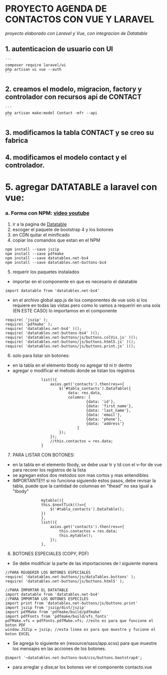 # PROYECTO AGENDA DE CONTACTOS CON VUE Y LARAVEL
_proyecto elaborado con Laravel y Vue, con integracion de Datatable_

## 1. autenticacion de usuario con UI
    ```
    composer require laravel/ui
    php artisan ui vue --auth 
    ```

## 2. creamos el modelo, migracion, factory y controlador con recursos api de CONTACT 
    ```
    php artisan make:model Contact -mfr --api
    ```

## 3. modificamos la tabla CONTACT y se creo su fabrica

## 4. modificamos el modelo contact y el controlador.

# 5. agregar DATATABLE a laravel con vue:

### a. Forma con NPM: [video youtube](https://www.youtube.com/watch?v=P1Ci-dY9Hes&t=60s)
1. ir a la pagina de [Datatable](https://datatables.net/download/)
2. escoger el paquete de bootstrap 4 y los botones
3. en CDN quitar el minificado
4. copiar los comandos que estan en el NPM

```
npm install --save jszip
npm install --save pdfmake
npm install --save datatables.net-bs4
npm install --save datatables.net-buttons-bs4
```

5. requerir los paquetes instalados
* importar en el componente en que es necesario el datatable

```
import datatable from 'datatables.net-bs4'
```

* en el archivo global app.js de los componentes de vue solo si los requiere en todas las vistas pero como lo vamos a requeriri en una sola (EN ESTE CASO) lo importamos en el componente

```
require( 'jszip' );
require( 'pdfmake' );
require( 'datatables.net-bs4' )(); 
require( 'datatables.net-buttons-bs4' )();
require( 'datatables.net-buttons/js/buttons.colVis.js' )();
require( 'datatables.net-buttons/js/buttons.html5.js' )();
require( 'datatables.net-buttons/js/buttons.print.js' )();
```

6. solo para listar sin botones:
* en la tabla en el elemento tbody no agregar td ni tr dentro
* agregar o modificar el metodo donde se listan los registros

```
                list(){
                    axios.get('contacts').then(res=>{
                        $('#tabla_contacts').DataTable({
                            data: res.data,
                            columns: [
                                    {data: 'id'},
                                    {data: 'first_name'},
                                    {data: 'last_name'},
                                    {data: 'email'},
                                    {data: 'phone'},
                                    {data: 'address'}
                                ]
                        });
                    });
                    //this.contactos = res.data;
                }
```

7. PARA LISTAR CON BOTONES:
* en la tabla en el elemento tbody, se debe usar tr y td con el v-for de vue para recorer los registros de la lista
* se agregan estos dos metodos son mas cortos y mas entendibles
* IMPORTANTE!!! si no funciona siguiendo estos pasos, debe revisar la tabla, puede que la cantidad de columnas en "thead" no sea igual a "tbody"

```
                mytable(){
                this.$nextTick(()=>{
                    $('#tabla_contacts').DataTable();
                })
                },
                list(){
                    axios.get('contacts').then(res=>{
                        this.contactos = res.data;
                        this.mytable();
                    });
                },
```

8. BOTONES ESPECIALES (COPY, PDF)
* Se debe modificar la parte de las importaciones de l siguiente manera
```
//PARA REUQERIR LOS BOTONES ESPECIALES
require( 'datatables.net-buttons/js/dataTables.buttons' );
require( 'datatables.net-buttons/js/buttons.html5' );

//PARA IMPORTAR EL DATATABLE
import datatable from 'datatables.net-bs4'
//PARA IMPORTAR LOS BOTONES ESPECILES
import print from 'datatables.net-buttons/js/buttons.print'
import jszip from 'jszip/dist/jszip'
import pdfMake from 'pdfmake/build/pdfmake'
import pdfFonts from 'pdfmake/build/vfs_fonts'
pdfMake.vfs = pdfFonts.pdfMake.vfs; //esto es para que funcione el boton PDF
window.JSZip = jszip; //esta linea es para que muestre y fucione el boton EXCEL
```
* Se agrega lo siguiente en (resource/sass/app.scss) para que muestre los mensajes en las acciones de los botones.
```
@import '~datatables.net-buttons-bs4/css/buttons.bootstrap4';
```
* para arreglar y dise;ar los botones ver el componente contacto.vue

            



